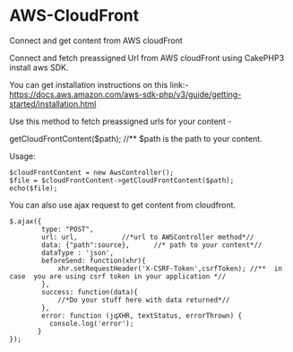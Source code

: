 # AWS-CloudFront
Connect and get content from AWS cloudFront

Connect and fetch preassigned Url from AWS cloudFront using CakePHP3 install aws SDK. 

You can get installation instructions on this link:- https://docs.aws.amazon.com/aws-sdk-php/v3/guide/getting-started/installation.html

Use this method to fetch preassigned urls for your content -

getCloudFrontContent($path); //** $path is the path to your content.

Usage:

    $cloudFrontContent = new AwsController();
    $file = $cloudFrontContent->getCloudFrontContent($path);
    echo($file);

You can also use ajax request to get content from cloudfront.

    $.ajax({
            type: "POST",
            url: url,           //*url to AWSController method*//
            data: {"path":source},      //* path to your content*//
            dataType : 'json',
            beforeSend: function(xhr){
                xhr.setRequestHeader('X-CSRF-Token',csrfToken); //**  in case  you are using csrf token in your application *//
            }, 
            success: function(data){         
                //*Do your stuff here with data returned*//
            },
            error: function (jqXHR, textStatus, errorThrown) {
              console.log('error');        
           }
    });
